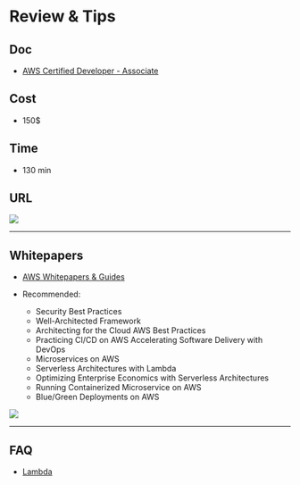 # Review & Tips

## Doc
* [AWS Certified Developer - Associate](https://aws.amazon.com/certification/certified-developer-associate/)

## Cost
* 150$

## Time
* 130 min

## URL
[<img src="https://i.imgur.com/P6Ckwbj.png">](https://i.imgur.com/P6Ckwbj.png)

---

## Whitepapers
* [AWS Whitepapers & Guides](https://aws.amazon.com/whitepapers/?whitepapers-main.sort-by=item.additionalFields.sortDate&whitepapers-main.sort-order=desc)

* Recommended:
    * Security Best Practices
    * Well-Architected Framework
    * Architecting for the Cloud AWS Best Practices
    * Practicing CI/CD on AWS Accelerating Software Delivery with DevOps
    * Microservices on AWS
    * Serverless Architectures with Lambda
    * Optimizing Enterprise Economics with Serverless Architectures
    * Running Containerized Microservice on AWS
    * Blue/Green Deployments on AWS 

[<img src="https://i.imgur.com/fIGDzEY.png">](https://i.imgur.com/fIGDzEY.png)

---

## FAQ
* [Lambda](https://aws.amazon.com/lambda/faqs/)
